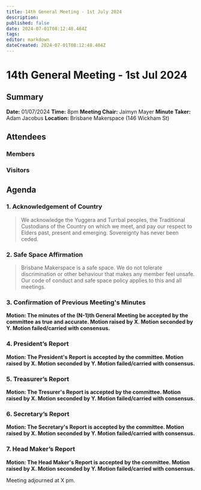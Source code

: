 ```yaml
---
title: 14th General Meeting - 1st July 2024
description: 
published: false
date: 2024-07-01T08:12:48.484Z
tags: 
editor: markdown
dateCreated: 2024-07-01T08:12:48.484Z
---
```


# 14th General Meeting - 1st Jul 2024
## Summary
**Date:** 01/07/2024 
**Time:** 8pm
**Meeting Chair:** Jaimyn Mayer
**Minute Taker:** Adam Jacobus
**Location:** Brisbane Makerspace (146 Wickham St)

## Attendees
### Members

### Visitors


## Agenda

### 1. Acknowledgement of Country

> We acknowledge the Yuggera and Turrbal peoples, the Traditional Custodians of the Country on which we meet, and pay our respect to Elders past, present and emerging. Sovereignty has never been ceded.

### 2. Safe Space Affirmation
> Brisbane Makerspace is a safe space. We do not tolerate discrimination or other behaviour that makes any member feel unsafe. Our code of conduct and safe space policy applies to this and all meetings.

### 3. Confirmation of Previous Meeting's Minutes

**Motion: The minutes of the (N-1)th General Meeting be accepted by the committee as true and accurate. Motion raised by X. Motion seconded by Y. Motion failed/carried with consensus.**

### 4. President’s Report

**Motion: The President's Report is accepted by the committee. Motion raised by X. Motion seconded by Y. Motion failed/carried with consensus.**

### 5. Treasurer’s Report

**Motion: The Tresurer's Report is accepted by the committee. Motion raised by X. Motion seconded by Y. Motion failed/carried with consensus.**

### 6. Secretary’s Report

**Motion: The Secretary's Report is accepted by the committee. Motion raised by X. Motion seconded by Y. Motion failed/carried with consensus.**

### 7. Head Maker’s Report

**Motion: The Head Maker's Report is accepted by the committee. Motion raised by X. Motion seconded by Y. Motion failed/carried with consensus.**

Meeting adjourned at X pm.